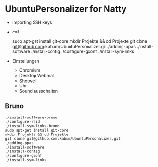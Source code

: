 UbuntuPersonalizer for Natty
============================

* importing SSH keys
* call

	sudo apt-get install git-core
	mkdir Projekte && cd Projekte
	git clone git@github.com:kabum/UbuntuPersonalizer.git
	./adding-ppas
	./install-software
	./install-config
	./configure-gconf
	./install-sym-links

* Einstellungen
	* Chromium
	* Desktop Webmail
	* Shotwell
	* Uhr
	* Sound ausschalten

Bruno
-----

	./install-software-bruno
	./configure-raid
	./install-sym-links-bruno
	sudo apt-get install git-core
	mkdir Projekte && cd Projekte
	git clone git@github.com:kabum/UbuntuPersonalizer.git
	./adding-ppas
	./install-software
	./install-config
	./configure-gconf
	./install-sym-links

